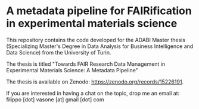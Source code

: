 # A metadata pipeline for FAIRification in experimental materials science
This repository contains the code developed for the ADABI Master thesis (Specializing Master's Degree in Data Analysis for Business Intelligence and Data Science) from the University of Turin. 

The thesis is titled "Towards FAIR Research Data Management in Experimental Materials Science: A Metadata Pipeline"

The thesis is available on Zenodo: https://zenodo.org/records/15226191. 

If you are interested in having a chat on the topic, drop me an email at: filippo [dot] vasone [at] gmail [dot] com

